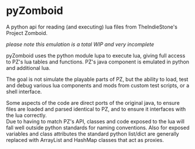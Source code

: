 # pyZomboid

A python api for reading (and executing) lua files from TheIndieStone's Project Zomboid.

*please note this emulation is a total WIP and very incomplete*

pyZomboid uses the python module lupa to execute lua, giving full access to PZ's lua tables
and functions. PZ's java component is emulated in python and additional lua.

The goal is not simulate the playable parts of PZ, but the ability to load, test and debug various lua
components and mods from custom test scripts, or a shell interface.

Some aspects of the code are direct ports of the original java, to ensure files are loaded and parsed
identical to PZ, and to ensure it interfaces with the lua correctly.  
Due to having to match PZ's API, classes and code exposed to the lua will fall well outside python standards 
for naming conventions. Also for exposed variables and class attributes the standard python list/dict are 
generally replaced with ArrayList and HashMap classes that act as proxies.
